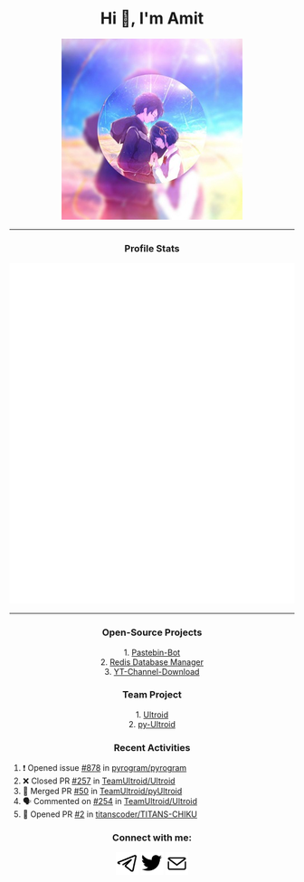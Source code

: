 <h1 align="center">Hi 👋, I'm Amit</h1>
<p align="center"><img src="assets/tg_dp.png" alt="buddhhu" /></p>

---

<h3 align="center">Profile Stats</h3>
<p align="center"><img src="assets/stats.svg" alt="buddhhu" /></p>

---

<h3 align="center">Open-Source Projects</h3>
<p align="center">
1. <a href=https://github.com/buddhhu/PasteBin-Bot>Pastebin-Bot</a><br>
2. <a href=https://github.com/buddhhu/Redis-Database-Manager>Redis Database Manager</a><br>
3. <a href=https://github.com/buddhhu/YT-Channel-Download>YT-Channel-Download</a>
</p>
<h3 align="center">Team Project</h3>
<p align="center">
1. <a href=https://github.com/TeamUltroid/Ultroid>Ultroid</a><br>
2. <a href=https://github.com/TeamUltroid/pyUltroid>py-Ultroid</a>
</p>
<h3 align="center">Recent Activities</h3>

<!--START_SECTION:activity-->
1. ❗️ Opened issue [#878](https://github.com/pyrogram/pyrogram/issues/878) in [pyrogram/pyrogram](https://github.com/pyrogram/pyrogram)
2. ❌ Closed PR [#257](https://github.com/TeamUltroid/Ultroid/pull/257) in [TeamUltroid/Ultroid](https://github.com/TeamUltroid/Ultroid)
3. 🎉 Merged PR [#50](https://github.com/TeamUltroid/pyUltroid/pull/50) in [TeamUltroid/pyUltroid](https://github.com/TeamUltroid/pyUltroid)
4. 🗣 Commented on [#254](https://github.com/TeamUltroid/Ultroid/issues/254) in [TeamUltroid/Ultroid](https://github.com/TeamUltroid/Ultroid)
5. 💪 Opened PR [#2](https://github.com/titanscoder/TITANS-CHIKU/pull/2) in [titanscoder/TITANS-CHIKU](https://github.com/titanscoder/TITANS-CHIKU)
<!--END_SECTION:activity-->

<h3 align="center">Connect with me:</h3>
<p align="center">
<a href="https://t.me/its_buddhhu"><img src="assets/tg.png" height=40px width=40px alt="buddhhu" /></a>
<a href="https://twitter.com/kumar___amit"><img src="assets/twtt.png" height=40px width=40px alt="kumar___amit" /></a>
<a href="https://mail.google.com/mail/u/?authuser=amitsharma123234@gmail.com"><img src="assets/mail.png" height=40px width=40px alt="amitsharma123234@gmail.com" /></a>
</p>
